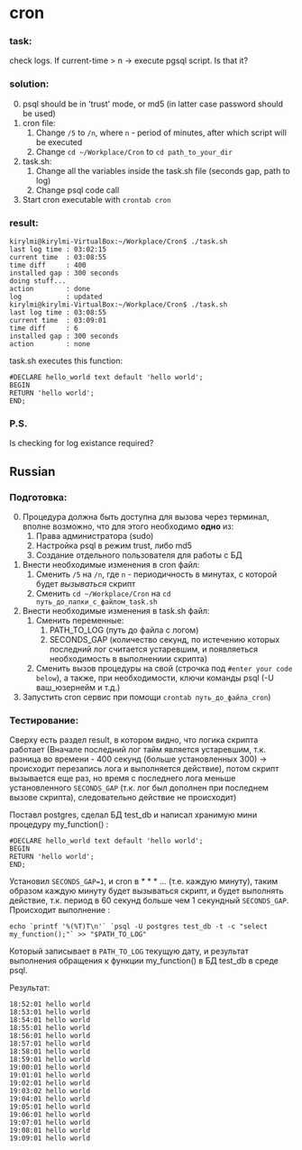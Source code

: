 # cron

### task:
check logs. If current-time > n -> execute pgsql script. Is that it? 

### solution:
0. psql should be in 'trust' mode, or md5 (in latter case password should be used)
1. cron file:
    1. Change `/5` to `/n`, where `n` - period of minutes, after which script will be executed
    2. Change `cd ~/Workplace/Cron` to `cd path_to_your_dir`
2. task.sh:
    1. Change all the variables inside the task.sh file (seconds gap, path to log)
    2. Change psql code call
3. Start cron executable with `crontab cron`


### result:

```
kirylmi@kirylmi-VirtualBox:~/Workplace/Cron$ ./task.sh 
last log time : 03:02:15
current time  : 03:08:55
time diff     : 400
installed gap : 300 seconds
doing stuff...
action        : done
log           : updated
kirylmi@kirylmi-VirtualBox:~/Workplace/Cron$ ./task.sh 
last log time : 03:08:55
current time  : 03:09:01
time diff     : 6
installed gap : 300 seconds
action	      : none

```

task.sh executes this function:
```
#DECLARE hello_world text default 'hello world';
BEGIN 
RETURN 'hello world';
END;
```

### P.S.
Is checking for log existance required?


## Russian

### Подготовка:

0. Процедура должна быть доступна для вызова через терминал, вполне возможно, что для этого необходимо **одно** из:
    1. Права администратора (sudo)
    2. Настройка psql в режим trust, либо md5
    3. Создание отдельного пользователя для работы с БД
1. Внести необходимые изменения в cron файл:
    1. Сменить `/5` на `/n`, где `n` - периодичность в минутах, с которой будет *вызываться* скрипт
    2. Сменить `cd ~/Workplace/Cron` на `cd путь_до_папки_с_файлом_task.sh`
2. Внести необходимые изменения в task.sh файл:
    1. Сменить переменные:
        1. PATH_TO_LOG (путь до файла с логом)
        2. SECONDS_GAP (количество секунд, по истечению которых последний лог считается устаревшим, и появляеться необходимость в выполнениии  скрипта)
    2. Сменить вызов процедуры на свой (строчка под `#enter your code below`), а также, при необходимости, ключи команды psql (-U ваш_юзернейм и т.д.)
3. Запустить cron сервис при помощи `crontab путь_до_файла_cron`)

### Тестирование:

Сверху есть раздел result, в котором видно, что логика скрипта работает (Вначале последний лог тайм является устаревшим, т.к. разница во времени - 400 секунд (больше установленных 300) -> происходит перезапись лога и выполняется действие), потом скрипт вызывается еще раз, но время с последнего лога меньше установленного `SECONDS_GAP` (т.к. лог был дополнен при последнем вызове скрипта), следовательно действие не происходит)

Поставл postgres, сделал БД test_db и написал хранимую мини процедуру my_function() :
```
#DECLARE hello_world text default 'hello world';
BEGIN 
RETURN 'hello world';
END;
```
Установил `SECONDS_GAP=1`, и cron в * * * ... (т.е. каждую минуту), таким образом каждую минуту будет вызываться скрипт, и будет выполнять действие, т.к. период в 60 секунд больше чем 1 секундный `SECONDS_GAP`. Происходит выполнение :
```
echo `printf '%(%T)T\n'` `psql -U postgres test_db -t -c "select my_function();"` >> "$PATH_TO_LOG"
```
Который записывает в `PATH_TO_LOG` текущую дату, и результат выполнения обращения к функции my_function() в БД test_db в среде psql.

Результат:
```
18:52:01 hello world
18:53:01 hello world
18:54:01 hello world
18:55:01 hello world
18:56:01 hello world
18:57:01 hello world
18:58:01 hello world
18:59:01 hello world
19:00:01 hello world
19:01:01 hello world
19:02:01 hello world
19:03:02 hello world
19:04:01 hello world
19:05:01 hello world
19:06:01 hello world
19:07:01 hello world
19:08:01 hello world
19:09:01 hello world
```








